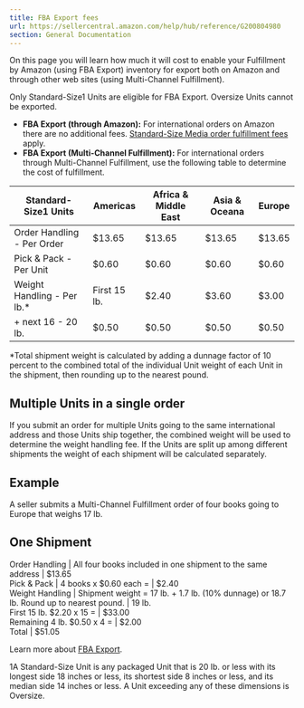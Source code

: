 ```yaml
---
title: FBA Export fees
url: https://sellercentral.amazon.com/help/hub/reference/G200804980
section: General Documentation
---
```


On this page you will learn how much it will cost to enable your Fulfillment
by Amazon (using FBA Export) inventory for export both on Amazon and through
other web sites (using Multi-Channel Fulfillment).

Only Standard-Size1 Units are eligible for FBA Export. Oversize Units cannot
be exported.

  * **FBA Export (through Amazon):** For international orders on Amazon there are no additional fees. [Standard-Size Media order fulfillment fees](/gp/help/201112670) apply.
  * **FBA Export (Multi-Channel Fulfillment):** For international orders through Multi-Channel Fulfillment, use the following table to determine the cost of fulfillment.

Standard-Size1 Units | Americas | Africa & Middle East | Asia & Oceana | Europe  
---|---|---|---|---  
Order Handling - Per Order | $13.65 | $13.65 | $13.65 | $13.65  
Pick & Pack - Per Unit  | $0.60 | $0.60 | $0.60 | $0.60  
Weight Handling - Per lb.* | First 15 lb. | $2.40 | $3.60 | $3.00 | $2.20  
\+ next 16 - 20 lb. | $0.50 | $0.50 | $0.50 | $0.50  
  
*Total shipment weight is calculated by adding a dunnage factor of 10 percent to the combined total of the individual Unit weight of each Unit in the shipment, then rounding up to the nearest pound. 

##  Multiple Units in a single order

If you submit an order for multiple Units going to the same international
address and those Units ship together, the combined weight will be used to
determine the weight handling fee. If the Units are split up among different
shipments the weight of each shipment will be calculated separately.

##  Example

A seller submits a Multi-Channel Fulfillment order of four books going to
Europe that weighs 17 lb.

One Shipment  
---  
Order Handling | All four books included in one shipment to the same address | $13.65  
Pick & Pack | 4 books x $0.60 each =  | $2.40  
Weight Handling | Shipment weight = 17 lb. + 1.7 lb. (10% dunnage) or 18.7 lb. Round up to nearest pound. | 19 lb.  
First 15 lb. $2.20 x 15 =  | $33.00  
Remaining 4 lb. $0.50 x 4 =  | $2.00  
Total | $51.05  
  
Learn more about [FBA Export](/gp/help/200149570).

1A Standard-Size Unit is any packaged Unit that is 20 lb. or less with its
longest side 18 inches or less, its shortest side 8 inches or less, and its
median side 14 inches or less. A Unit exceeding any of these dimensions is
Oversize.

